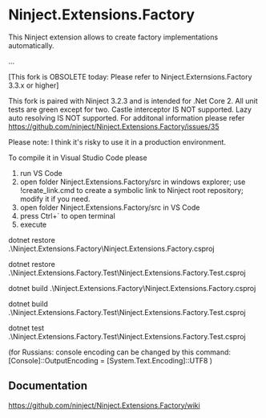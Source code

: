 # Ninject.Extensions.Factory

This Ninject extension allows to create factory implementations automatically.

...


[This fork is OBSOLETE today: Please refer to Ninject.Externsions.Factory 3.3.x or higher]

This fork is paired with Ninject 3.2.3 and is intended for .Net Core 2. All unit tests are green except for two.
Castle interceptor IS NOT supported. Lazy<T> auto resolving IS NOT supported.
For additonal information please refer https://github.com/ninject/Ninject.Extensions.Factory/issues/35

Please note: I think it's risky to use it in a production environment.


To compile it in Visual Studio Code please
1) run VS Code
2) open folder Ninject.Extensions.Factory/src in windows explorer; use !create_link.cmd to create a symbolic link to Ninject root repository; modify it if you need.
3) open folder Ninject.Extensions.Factory/src in VS Code
4) press Ctrl+` to open terminal
5) execute

dotnet restore .\Ninject.Extensions.Factory\Ninject.Extensions.Factory.csproj

dotnet restore .\Ninject.Extensions.Factory.Test\Ninject.Extensions.Factory.Test.csproj

dotnet build .\Ninject.Extensions.Factory\Ninject.Extensions.Factory.csproj

dotnet build .\Ninject.Extensions.Factory.Test\Ninject.Extensions.Factory.Test.csproj

dotnet test .\Ninject.Extensions.Factory.Test\Ninject.Extensions.Factory.Test.csproj



(for Russians: console encoding can be changed by this command: [Console]::OutputEncoding = [System.Text.Encoding]::UTF8 )


## Documentation

https://github.com/ninject/Ninject.Extensions.Factory/wiki
